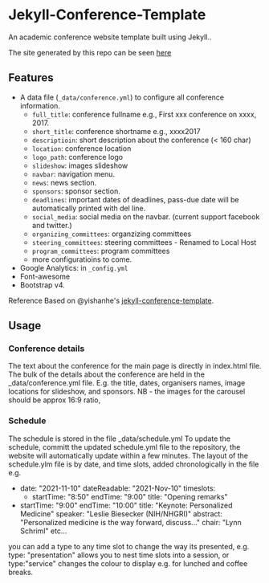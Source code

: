 # Jekyll-Conference-Template

An academic conference website template built using Jekyll..

The site generated by this repo can be seen [here](https://genomicsstandardsconsortium.github.io/GSC22-Moorea/)

## Features

- A data file (`_data/conference.yml`) to configure all conference information.
    - `full_title`: conference fullname e.g., First xxx conference on xxxx, 2017.
    - `short_title`: conference shortname e.g., xxxx2017
    - `descriptioin`: short description about the conference (< 160 char)
    - `location`: conference location
    - `logo_path`: conference logo
    - `slideshow`: images slideshow
    - `navbar`: navigation menu.
    - `news`: news section.
    - `sponsors`: sponsor section.
    - `deadlines`: important dates of deadlines, pass-due date will be automatically printed with del line.
    - `social_media`: social media on the navbar. (current support facebook and twitter.)
    - `organizing_committees`: organzizing committees
    - `steering_committees`: steering committees - Renamed to Local Host
    - `program_committees`: program committees
    - more configuratioins to come.
- Google Analytics: in `_config.yml`
- Font-awesome
- Bootstrap v4.

Reference
Based on @yishanhe's [jekyll-conference-template](https://github.com/yishanhe/jekyll-conference-template).

## Usage

### Conference details

The text about the conference for the main page is directly in index.html file. 
The bulk of the details about the conference are held in the _data/conference.yml file. E.g. the title, dates, organisers names, image locations for slideshow, and sponsors.
NB - the images for the carousel should be approx 16:9 ratio, 


### Schedule

The schedule is stored in the file _data/schedule.yml
To update the schedule, committ the updated schedule.yml file to the repository, the website will automatically update within a few minutes.
The layout of the schedule.ylm file is by date, and time slots, added chronologically in the file e.g.

 - date: "2021-11-10"
   dateReadable: "2021-Nov-10"
   timeslots:
   - startTime: "8:50"
     endTime: "9:00"
	 title: "Opening remarks"
  - startTime: "9:00"
    endTime: "10:00"
    title: "Keynote: Personalized Medicine"
    speaker: "Leslie Biesecker (NIH/NHGRI)"
    abstract: "Personalized medicine is the way forward, discuss..."
    chair: "Lynn Schriml"
etc...

you can add a type to any time slot to change the way its presented, e.g. type: "presentation" allows you to nest time slots into a session, or type:"service" changes the colour to display e.g. for lunched and coffee breaks.



